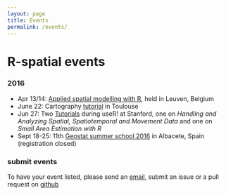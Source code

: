 ```yaml
---
layout: page
title: Events
permalink: /events/
---
```

 
# R-spatial events

### 2016

* Apr 13/14: [Applied spatial modelling with R](https://lstat.kuleuven.be/training/applied-spatial-modelling-with-r), held in Leuven, Belgium
* June 22: Cartography [tutorial](http://r2016-toulouse.sciencesconf.org/resource/page/id/9) in Toulouse
* Jun 27: Two [Tutorials](http://user2016.org/#tutorials) during useR! at Stanford, one on *Handling and Analyzing Spatial, Spatiotemporal and Movement Data* and one on *Small Area Estimation with R*
* Sept 18-25: 11th [Geostat summer school 2016](http://geostat-course.org/2016) in Albacete, Spain (registration closed)

### submit events

To have your event listed, please send an [email](mailto:edzer.pebesma@uni-muenster.de), submit an issue or a pull request on [github](https://github.com/edzer/r-spatial)
